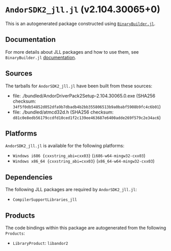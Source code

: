 # `AndorSDK2_jll.jl` (v2.104.30065+0)

This is an autogenerated package constructed using [`BinaryBuilder.jl`](https://github.com/JuliaPackaging/BinaryBuilder.jl).

## Documentation

For more details about JLL packages and how to use them, see `BinaryBuilder.jl` [documentation](https://docs.binarybuilder.org/stable/jll/).

## Sources

The tarballs for `AndorSDK2_jll.jl` have been built from these sources:

* file: ./bundled/AndorDriverPack2Setup-2.104.30065.0.exe (SHA256 checksum: `34f5f0db54852d052dfa9b7dbadb4b2bb355806513b9a0babf5908b9fc4c6b01`)
* file: ./bundled/atmcd32d.h (SHA256 checksum: `d81c0e8edb56179ccdfd10ced1f2c139ee463687e6400adde269f579c2e34ac6`)

## Platforms

`AndorSDK2_jll.jl` is available for the following platforms:

* `Windows i686 {cxxstring_abi=cxx03}` (`i686-w64-mingw32-cxx03`)
* `Windows x86_64 {cxxstring_abi=cxx03}` (`x86_64-w64-mingw32-cxx03`)

## Dependencies

The following JLL packages are required by `AndorSDK2_jll.jl`:

* `CompilerSupportLibraries_jll`

## Products

The code bindings within this package are autogenerated from the following `Products`:

* `LibraryProduct`: `libandor2`
